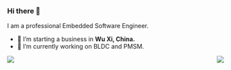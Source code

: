 ### Hi there 👋
I am a professional Embedded Software Engineer.
- 🔭 I’m starting a business in <b>Wu Xi, China.</b>
- 🌱 I’m currently working on BLDC and PMSM.
<img align="right" src="https://github-readme-stats.vercel.app/api?username=luck4ever&show_icons=true&count_private=true" />

<img align="left" src="https://github-readme-stats.vercel.app/api/top-langs/?username=luck4ever&layout=compact" />

